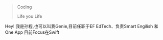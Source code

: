 > Coding
>  
>  Life you Life

Hey! 我是孙程,也可以叫我Genie,目前任职于EF EdTech、负责Smart Engilish 和 One App
目前Focus在Swift
